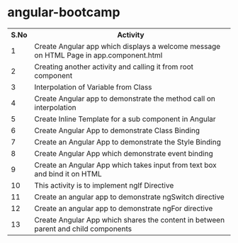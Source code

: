 # angular-bootcamp

<table>
    <tr>
        <th>S.No</th>
        <th>Activity</th>
    </tr>
    <tr>
        <td>1</td>
        <td>Create Angular app which displays a welcome message on HTML Page in app.component.html</td>
    </tr>
    <tr>
        <td>2</td>
        <td>Creating another activity and calling it from root component</td>
    </tr>
    <tr>
        <td>3</td>
        <td>Interpolation of Variable from Class </td>
    </tr>
    <tr>
        <td>4</td>
        <td>Create Angular app to demonstrate the method call on interpolation</td>
    </tr>
    <tr>
        <td>5</td>
        <td>Create Inline Template for a sub component in Angular</td>
    </tr>
    <tr>
        <td>6</td>
        <td>Create Angular App to demonstrate Class Binding</td>
    </tr>
    <tr>
        <td>7</td>
        <td>Create an Angular App to demonstrate the Style Binding</td>
    </tr>
    <tr>
        <td>8</td>
        <td>Create Angular App which demonstrate event binding</td>
    </tr>
    <tr>
        <td>9</td>
        <td>Create an Angular App which takes input from text box and bind it on HTML</td>
    </tr>
    <tr>
        <td>10</td>
        <td>This activity is to implement ngIf Directive </td>
    </tr>
    <tr>
        <td>11</td>
        <td>Create an angular app to demonstrate ngSwitch directive</td>
    </tr>
    <tr>
        <td>12</td>
        <td>Create an angular app to demonstrate ngFor directive</td>
    </tr>
    <tr>
        <td>13</td>
        <td>Create Angular App which shares the content in between parent and child components</td>
    </tr>
</table>